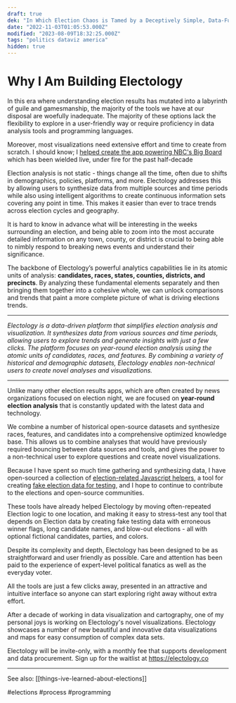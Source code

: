 ```yaml
---
draft: true
dek: "In Which Election Chaos is Tamed by a Deceptively Simple, Data-Fueled Marvel"
date: "2022-11-03T01:05:53.000Z"
modified: "2023-08-09T18:32:25.000Z"
tags: "politics dataviz america"
hidden: true
---
```

# Why I Am Building Electology

In this era where understanding election results has mutated into a labyrinth of guile and gamesmanship, the majority of the tools we have at our disposal are woefully inadequate. The majority of these options lack the flexibility to explore in a user-friendly way or require proficiency in data analysis tools and programming languages. 

Moreover, most visualizations need extensive effort and time to create from scratch. I should know; I [helped create the app powering NBC's Big Board](https://www.newscaststudio.com/2018/11/05/nbc-big-board-update/) which has been wielded live, under fire for the past half-decade

Election analysis is not static - things change all the time, often due to shifts in demographics, policies, platforms, and more. Electology addresses this by allowing users to synthesize data from multiple sources and time periods while also using intelligent algorithms to create continuous information sets covering any point in time. This makes it easier than ever to trace trends across election cycles and geography.

It is hard to know in advance what will be interesting in the weeks surrounding an election, and being able to zoom into the most accurate detailed information on any town, county, or district is crucial to being able to nimbly respond to breaking news events and understand their significance.

The backbone of Electology’s powerful analytics capabilities lie in its atomic units of analysis: **candidates, races, states, counties, districts, and precincts**. By analyzing these fundamental elements separately and then bringing them together into a cohesive whole, we can unlock comparisons and trends that paint a more complete picture of what is driving elections trends. 

---

*Electology is a data-driven platform that simplifies election analysis and visualization. It synthesizes data from various sources and time periods, allowing users to explore trends and generate insights with just a few clicks. The platform focuses on year-round election analysis using the atomic units of candidates, races, and features. By combining a variety of historical and demographic datasets, Electology enables non-technical users to create novel analyses and visualizations.*

---

Unlike many other election results apps, which are often created by news organizations focused on election night, we are focused on **year-round election analysis** that is constantly updated with the latest data and technology.

We combine a number of historical open-source datasets and synthesize races, features, and candidates into a comprehensive optimized knowledge base. This allows us to combine analyses that would have previously required bouncing between data sources and tools, and gives the power to a non-technical user to explore questions and create novel visualizations.

Because I have spent so much time gathering and synthesizing data, I have open-sourced a collection of [election-related Javascript helpers](https://www.npmjs.com/package/election-helpers), a tool for creating [fake election data for testing](https://observablehq.com/@ejfox/election-data-generator), and I hope to continue to contribute to the elections and open-source communities. 

These tools have already helped Electology by moving often-repeated Election logic to one location, and making it easy to stress-test any tool that depends on Election data by creating fake testing data with erroneous winner flags, long candidate names, and blow-out elections - all with optional fictional candidates, parties, and colors.

Despite its complexity and depth, Electology has been designed to be as straightforward and user friendly as possible. Care and attention has been paid to the experience of expert-level political fanatics as well as the everyday voter. 

All the tools are just a few clicks away, presented in an attractive and intuitive interface so anyone can start exploring right away without extra effort. 

After a decade of working in data visualization and cartography, one of my personal joys is working on Electology's novel visualizations. Electology showcases a number of new beautiful and innovative data visualizations and maps for easy consumption of complex data sets. 

Electology will be invite-only, with a monthly fee that supports development and data procurement. Sign up for the waitlist at <https://electology.co>

---

See also: [[things-ive-learned-about-elections]]

#elections #process #programming
